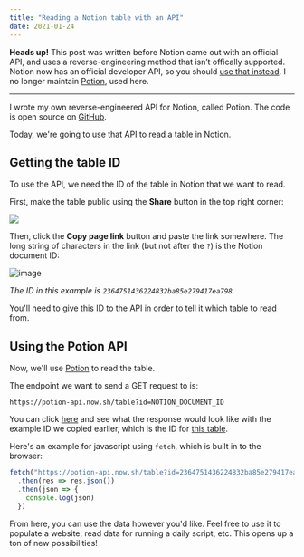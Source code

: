 ```yaml
---
title: "Reading a Notion table with an API"
date: 2021-01-24
---
```


**Heads up!** This post was written before Notion came out with an official API, and uses a reverse-engineering method that isn’t offically supported. Notion now has an official developer API, so you should [use that instead](https://developers.notion.com). I no longer maintain [Potion](https://github.com/benborgers/potion), used here.

---

I wrote my own reverse-engineered API for Notion, called Potion. The code is open source on [GitHub](https://github.com/benborgers/potion).

Today, we're going to use that API to read a table in Notion.

## Getting the table ID

To use the API, we need the ID of the table in Notion that we want to read.

First, make the table public using the **Share** button in the top right corner:

![](https://user-images.githubusercontent.com/30215449/105642546-659f3e00-5e58-11eb-9b4a-bc1e78ee1f49.png)

Then, click the **Copy page link** button and paste the link somewhere. The long string of characters in the link (but not after the `?`) is the Notion document ID:

![image](https://user-images.githubusercontent.com/30215449/105642549-6d5ee280-5e58-11eb-92af-a2063be272c6.png)


*The ID in this example is `2364751436224832ba85e279417ea798`.*

You'll need to give this ID to the API in order to tell it which table to read from.

## Using the Potion API

Now, we'll use [Potion](https://potion-api.now.sh) to read the table.

The endpoint we want to send a GET request to is:

```text
https://potion-api.now.sh/table?id=NOTION_DOCUMENT_ID
```

You can click [here](https://potion-api.now.sh/table?id=2364751436224832ba85e279417ea798) and see what the response would look like with the example ID we copied earlier, which is the ID for [this table](https://notion.so/2364751436224832ba85e279417ea798).

Here's an example for javascript using `fetch`, which is built in to the browser:

```jsx
fetch("https://potion-api.now.sh/table?id=2364751436224832ba85e279417ea798")
  .then(res => res.json())
  .then(json => {
    console.log(json)
  })
```

From here, you can use the data however you'd like. Feel free to use it to populate a website, read data for running a daily script, etc. This opens up a ton of new possibilities!
